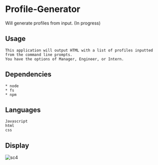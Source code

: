 # Profile-Generator
Will generate profiles from input. (In progress)

## Usage
```
This application will output HTML with a list of profiles inputted from the command line prompts. 
You have the options of Manager, Engineer, or Intern.
```

## Dependencies
```
* node
* fs
* npm
```
## Languages
```
Javascript
html
css
```

## Display

![sc4](https://user-images.githubusercontent.com/81999910/126875001-61b48df4-32a5-4327-88b2-a928ccd06ff1.JPG)
